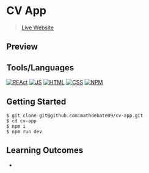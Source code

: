 # CV App

> [Live Website](https://cv-app.mathdebate09.netlify.app/)

## Preview

## Tools/Languages

[![REAct](https://img.shields.io/badge/-REAct-000?style=for-the-badge&logo=REAct)](#) [![JS](https://img.shields.io/badge/-JAVASCRIPT-000?style=for-the-badge&logo=javascript&logoColor=F0DB4F)](#) [![HTML](https://img.shields.io/badge/-HTML-000?style=for-the-badge&logo=html5)](#) [![CSS](https://img.shields.io/badge/-CSS-000?style=for-the-badge&logo=css3&logoColor=1572B6)](#)
[![NPM](https://img.shields.io/badge/-npm-000?style=for-the-badge&logo=npm)](#) 

## Getting Started

```
$ git clone git@github.com:mathdebate09/cv-app.git
$ cd cv-app
$ npm i
$ npm run dev
```

## Learning Outcomes

-
